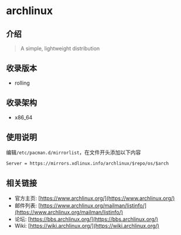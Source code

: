 # archlinux

## 介绍

> A simple, lightweight distribution

## 收录版本

* rolling

## 收录架构

* x86_64

## 使用说明

编辑`/etc/pacman.d/mirrorlist`，在文件开头添加以下内容

```
Server = https://mirrors.xdlinux.info/archlinux/$repo/os/$arch
```

## 相关链接

* 官方主页: [https://www.archlinux.org/](https://www.archlinux.org/)
* 邮件列表: [https://www.archlinux.org/mailman/listinfo/](https://www.archlinux.org/mailman/listinfo/)
* 论坛: [https://bbs.archlinux.org/](https://bbs.archlinux.org/)
* Wiki: [https://wiki.archlinux.org/](https://wiki.archlinux.org/)
